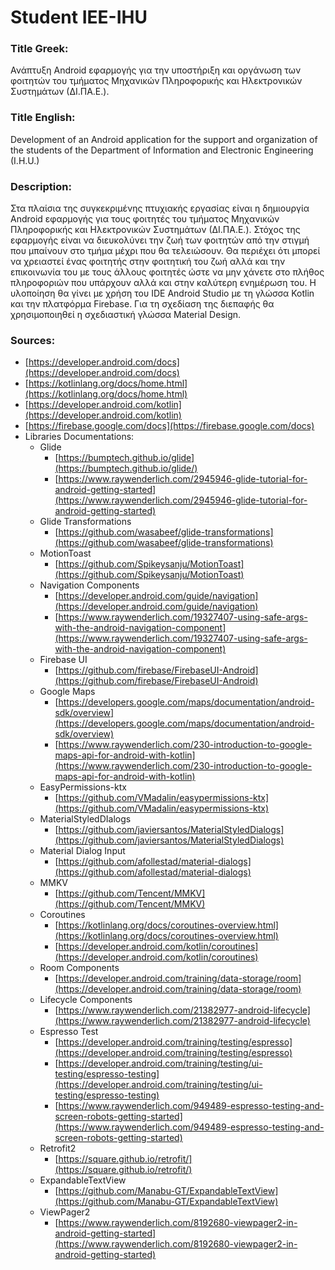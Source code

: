 # Student IEE-IHU

### Title Greek:

Ανάπτυξη Android εφαρμογής για την υποστήριξη και οργάνωση των φοιτητών του τμήματος Μηχανικών Πληροφορικής και Ηλεκτρονικών Συστημάτων (ΔΙ.ΠΑ.Ε.).

### Title English:

Development of an Android application for the support and organization of the students of the Department of Information and Electronic Engineering (I.H.U.)

### Description:

Στα πλαίσια της συγκεκριμένης πτυχιακής εργασίας είναι η δημιουργία Android εφαρμογής για τους φοιτητές του τμήματος Μηχανικών Πληροφορικής και Ηλεκτρονικών Συστημάτων (ΔΙ.ΠΑ.Ε.).
Στόχος της εφαρμογής είναι να διευκολύνει την ζωή των φοιτητών από την στιγμή που μπαίνουν στο τμήμα μέχρι που θα τελειώσουν. Θα περιέχει ότι μπορεί να χρειαστεί ένας φοιτητής στην φοιτητική του ζωή αλλά και την επικοινωνία του με τους άλλους φοιτητές ώστε να μην χάνετε στο πλήθος πληροφοριών που υπάρχουν αλλά και στην καλύτερη ενημέρωση του.
Η υλοποίηση θα γίνει με χρήση του IDE Android Studio με τη γλώσσα Kotlin και την πλατφόρμα Firebase. Για τη σχεδίαση της διεπαφής θα χρησιμοποιηθεί η σχεδιαστική γλώσσα Material Design.

### Sources:

- [https://developer.android.com/docs](https://developer.android.com/docs)
- [https://kotlinlang.org/docs/home.html](https://kotlinlang.org/docs/home.html)
- [https://developer.android.com/kotlin](https://developer.android.com/kotlin)
- [https://firebase.google.com/docs](https://firebase.google.com/docs)
- Libraries Documentations:
    - Glide
        - [https://bumptech.github.io/glide](https://bumptech.github.io/glide/)
        - [https://www.raywenderlich.com/2945946-glide-tutorial-for-android-getting-started](https://www.raywenderlich.com/2945946-glide-tutorial-for-android-getting-started)
    - Glide Transformations
        - [https://github.com/wasabeef/glide-transformations](https://github.com/wasabeef/glide-transformations)
    - MotionToast
        - [https://github.com/Spikeysanju/MotionToast](https://github.com/Spikeysanju/MotionToast)
    - Navigation Components
        - [https://developer.android.com/guide/navigation](https://developer.android.com/guide/navigation)
        - [https://www.raywenderlich.com/19327407-using-safe-args-with-the-android-navigation-component](https://www.raywenderlich.com/19327407-using-safe-args-with-the-android-navigation-component)
    - Firebase UI
        - [https://github.com/firebase/FirebaseUI-Android](https://github.com/firebase/FirebaseUI-Android)
    - Google Maps
        - [https://developers.google.com/maps/documentation/android-sdk/overview](https://developers.google.com/maps/documentation/android-sdk/overview)
        - [https://www.raywenderlich.com/230-introduction-to-google-maps-api-for-android-with-kotlin](https://www.raywenderlich.com/230-introduction-to-google-maps-api-for-android-with-kotlin)
    - EasyPermissions-ktx
        - [https://github.com/VMadalin/easypermissions-ktx](https://github.com/VMadalin/easypermissions-ktx)
    - MaterialStyledDIalogs
        - [https://github.com/javiersantos/MaterialStyledDialogs](https://github.com/javiersantos/MaterialStyledDialogs)
    - Material Dialog Input
        - [https://github.com/afollestad/material-dialogs](https://github.com/afollestad/material-dialogs)
    - MMKV
        - [https://github.com/Tencent/MMKV](https://github.com/Tencent/MMKV)
    - Coroutines
        - [https://kotlinlang.org/docs/coroutines-overview.html](https://kotlinlang.org/docs/coroutines-overview.html)
        - [https://developer.android.com/kotlin/coroutines](https://developer.android.com/kotlin/coroutines)
    - Room Components
        - [https://developer.android.com/training/data-storage/room](https://developer.android.com/training/data-storage/room)
    - Lifecycle Components
        - [https://www.raywenderlich.com/21382977-android-lifecycle](https://www.raywenderlich.com/21382977-android-lifecycle)
    - Espresso Test
        - [https://developer.android.com/training/testing/espresso](https://developer.android.com/training/testing/espresso)
        - [https://developer.android.com/training/testing/ui-testing/espresso-testing](https://developer.android.com/training/testing/ui-testing/espresso-testing)
        - [https://www.raywenderlich.com/949489-espresso-testing-and-screen-robots-getting-started](https://www.raywenderlich.com/949489-espresso-testing-and-screen-robots-getting-started)
    - Retrofit2
        - [https://square.github.io/retrofit/](https://square.github.io/retrofit/)
    - ExpandableTextView
        - [https://github.com/Manabu-GT/ExpandableTextView](https://github.com/Manabu-GT/ExpandableTextView) 
    - ViewPager2
        - [https://www.raywenderlich.com/8192680-viewpager2-in-android-getting-started](https://www.raywenderlich.com/8192680-viewpager2-in-android-getting-started)
    
